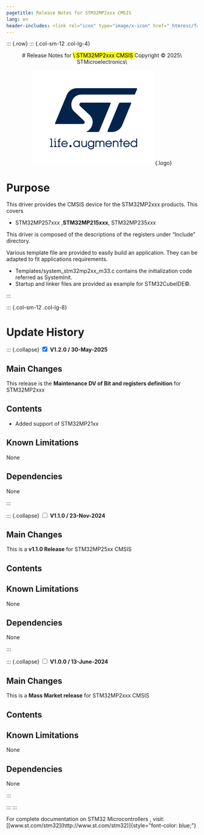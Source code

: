 ```yaml
---
pagetitle: Release Notes for STM32MP2xxx CMSIS
lang: en
header-includes: <link rel="icon" type="image/x-icon" href="_htmresc/favicon.png" />
---
```


::: {.row}
::: {.col-sm-12 .col-lg-4}

<center>
# Release Notes for <mark>\ STM32MP2xxx CMSIS </mark>
Copyright &copy; 2025\ STMicroelectronics\
    
[![ST logo](_htmresc/st_logo_2020.png)](https://www.st.com){.logo}
</center>

# Purpose
		
This driver provides the CMSIS device for the STM32MP2xxx products. This covers

- STM32MP257xxx ,**STM32MP215xxx**, STM32MP235xxx

This driver is composed of the descriptions of the registers under “Include” directory.

Various template file are provided to easily build an application. They can be adapted to fit applications requirements.

- Templates/system_stm32mp2xx_m33.c contains the initialization code referred as SystemInit.
- Startup and linker files are provided as example for STM32CubeIDE©.
  
:::

::: {.col-sm-12 .col-lg-8}

# __Update History__

::: {.collapse}
<input type="checkbox" id="collapse-section2" checked aria-hidden="true">
<label for="collapse-section2" checked aria-hidden="true">__V1.2.0 / 30-May-2025__</label>
<div>

## Main Changes

This release is the **Maintenance DV of Bit and registers definition** for STM32MP2xxx

## Contents
- Added support of STM32MP21xx

## Known Limitations

None

## Dependencies

None

</div>
:::

::: {.collapse}
<input type="checkbox" id="collapse-section1" aria-hidden="true">
<label for="collapse-section1" checked aria-hidden="true">__V1.1.0 / 23-Nov-2024__</label>
<div>

## Main Changes

This is a **v1.1.0 Release** for STM32MP25xx CMSIS

## Contents

## Known Limitations

None

## Dependencies

None

</div>
:::

::: {.collapse}
<input type="checkbox" id="collapse-section0" aria-hidden="true">
<label for="collapse-section0" checked aria-hidden="true">__V1.0.0 / 13-June-2024__</label>
<div>

## Main Changes

This is a **Mass Market release** for STM32MP2xxx CMSIS

## Contents

## Known Limitations

None

## Dependencies

None

</div>
:::

:::
:::

<footer class="sticky">
For complete documentation on STM32 Microcontrollers </mark> ,
visit: [[www.st.com/stm32](http://www.st.com/stm32)]{style="font-color: blue;"}
</footer>
